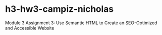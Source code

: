 # h3-hw3-campiz-nicholas
Module 3 Assignment 3: Use Semantic HTML to Create an SEO-Optimized and Accessible Website
